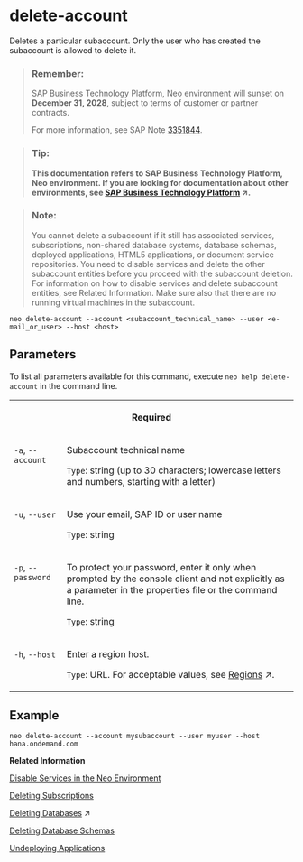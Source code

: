 <!-- loio8bd95529c8ae4ccf883095c5f43e38e1 -->

# delete-account

Deletes a particular subaccount. Only the user who has created the subaccount is allowed to delete it.



> ### Remember:  
> SAP Business Technology Platform, Neo environment will sunset on **December 31, 2028**, subject to terms of customer or partner contracts.
> 
> For more information, see SAP Note [3351844](https://me.sap.com/notes/3351844).

> ### Tip:  
> **This documentation refers to SAP Business Technology Platform, Neo environment. If you are looking for documentation about other environments, see [SAP Business Technology Platform](https://help.sap.com/viewer/65de2977205c403bbc107264b8eccf4b/Cloud/en-US/6a2c1ab5a31b4ed9a2ce17a5329e1dd8.html "SAP Business Technology Platform (SAP BTP) is an integrated offering comprised of four technology portfolios: database and data management, application development and integration, analytics, and intelligent technologies. The platform offers users the ability to turn data into business value, compose end-to-end business processes, and build and extend SAP applications quickly.") :arrow_upper_right:.**



> ### Note:  
> You cannot delete a subaccount if it still has associated services, subscriptions, non-shared database systems, database schemas, deployed applications, HTML5 applications, or document service repositories. You need to disable services and delete the other subaccount entities before you proceed with the subaccount deletion. For information on how to disable services and delete subaccount entities, see Related Information. Make sure also that there are no running virtual machines in the subaccount.



```
neo delete-account --account <subaccount_technical_name> --user <e-mail_or_user> --host <host>
```



## Parameters

To list all parameters available for this command, execute `neo help delete-account` in the command line.


<table>
<tr>
<th valign="top" colspan="2">

Required

</th>
</tr>
<tr>
<td valign="top">

`-a`, `--account`

</td>
<td valign="top">

Subaccount technical name

`Type`: string \(up to 30 characters; lowercase letters and numbers, starting with a letter\)

</td>
</tr>
<tr>
<td valign="top">

`-u`, `--user`

</td>
<td valign="top">

Use your email, SAP ID or user name

`Type`: string

</td>
</tr>
<tr>
<td valign="top">

`-p`, `--password`

</td>
<td valign="top">

To protect your password, enter it only when prompted by the console client and not explicitly as a parameter in the properties file or the command line.

`Type`: string

</td>
</tr>
<tr>
<td valign="top">

`-h`, `--host`

</td>
<td valign="top">

Enter a region host.

`Type`: URL. For acceptable values, see [Regions](https://help.sap.com/viewer/65de2977205c403bbc107264b8eccf4b/Cloud/en-US/350356d1dc314d3199dca15bd2ab9b0e.html "You can deploy applications in different regions. Each region represents a geographical location (for example, Europe, US East) where applications, data, or services are hosted.") :arrow_upper_right:.

</td>
</tr>
</table>



## Example

```
neo delete-account --account mysubaccount --user myuser --host hana.ondemand.com
```

**Related Information**  


[Disable Services in the Neo Environment](../30-development-neo/using-services-in-the-neo-environment-a32d3d5.md#loiobb93d85070b14ac280f57fbee6044a73 "In the Neo environment, you might need to disable services so that they are not available to subaccount members.")

[Deleting Subscriptions](unsubscribe-862d00e.md "Removes the subscription to a provider Java application from a consumer subaccount.")

[Deleting Databases](https://help.sap.com/viewer/d4790b2de2f4429db6f3dff54e4d7b3a/Cloud/en-US/6cc1db5f30214321833fc8ca77e4ee8f.html "An overview of the different tasks you can perform to administer databases in the Neo environment.") :arrow_upper_right:

[Deleting Database Schemas](delete-schema-82a9911.md "This command deletes the specified schema, including all data it contains. A schema cannot be deleted if it is still bound to an application. To enforce the deletion, use the force parameter but bear in mind that this will also delete all bindings that still exist.")

[Undeploying Applications](undeploy-7e09b85.md "Undeploying an application removes it from SAP BTP. To undeploy an application, you have to stop it first.")

